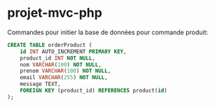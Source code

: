 # projet-mvc-php

Commandes pour initier la base de données pour commande produit:

```sql
CREATE TABLE orderProduct (
    id INT AUTO_INCREMENT PRIMARY KEY,
    product_id INT NOT NULL,
    nom VARCHAR(100) NOT NULL,
    prenom VARCHAR(100) NOT NULL,
    email VARCHAR(255) NOT NULL,
    message TEXT,
    FOREIGN KEY (product_id) REFERENCES product(id)
);
```
